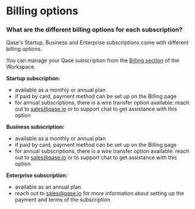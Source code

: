 # Billing options

### What are the different billing options for each subscription?

Qase's Startup, Business and Enterprise subscriptions come with different billing options.

You can manage your Qase subscription from the [Billing section](https://app.qase.io/billing) of the Workspace.



**Startup subscription**_**:**_

* available as a monthly or annual plan
* if paid by card, payment method can be set up on the Billing page
* for annual subscriptions, there is a wire transfer option available: reach out to [sales@qase.io](mailto:sales@qase.io) or to support chat to get assistance with this option



**Business subscription**_**:**_

* available as a monthly or annual plan
* if paid by card, payment method can be set up on the Billing page
* for annual subscriptions, there is a wire transfer option available: reach out to [sales@qase.io](mailto:sales@qase.io) or to support chat to get assistance with this option



**Enterprise subscription**_**:**_

* available as an annual plan
* reach out to [sales@qase.io](mailto:sales@qase.io) for more information about setting up the payment and terms of the subscription
